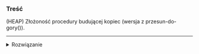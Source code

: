 ### Treść
(HEAP)
Złożoność procedury budującej kopiec (wersja z przesun-do-gory()).

------
<details><summary>Rozwiązanie</summary>
<p>
O(nlogn)
